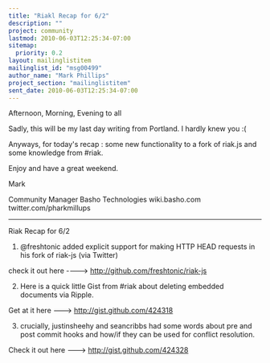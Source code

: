 ```yaml
---
title: "Riakl Recap for 6/2"
description: ""
project: community
lastmod: 2010-06-03T12:25:34-07:00
sitemap:
  priority: 0.2
layout: mailinglistitem
mailinglist_id: "msg00499"
author_name: "Mark Phillips"
project_section: "mailinglistitem"
sent_date: 2010-06-03T12:25:34-07:00
---
```



Afternoon, Morning, Evening to all

Sadly, this will be my last day writing from Portland. I hardly knew you :(

Anyways, for today's recap : some new functionality to a fork of
riak.js and some knowledge from #riak.

Enjoy and have a great weekend.

Mark

Community Manager
Basho Technologies
wiki.basho.com
twitter.com/pharkmillups

-----

Riak Recap for 6/2


1) @freshtonic added explicit support for making HTTP HEAD requests in
his fork of riak-js (via Twitter)

check it out here ----&gt; http://github.com/freshtonic/riak-js

2) Here is a quick little Gist from #riak about deleting embedded
documents via Ripple.

 Get at it here ---&gt; http://gist.github.com/424318

3) crucially, justinsheehy and seancribbs had some words about pre and
post commit hooks and how/if they can be used for conflict resolution.

Check it out here ---&gt; http://gist.github.com/424328

